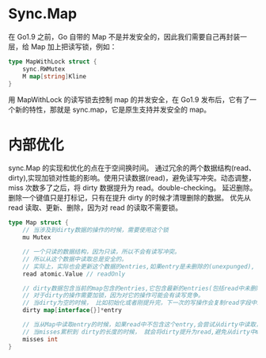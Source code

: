 # Sync.Map

在 Go1.9 之前，Go 自带的 Map 不是并发安全的，因此我们需要自己再封装一层，给 Map 加上把读写锁，例如：

```go
type MapWithLock struct {
    sync.RWMutex
    M map[string]Kline
}
```

用 MapWithLock 的读写锁去控制 map 的并发安全，在 Go1.9 发布后，它有了一个新的特性，那就是 sync.map，它是原生支持并发安全的 map。

# 内部优化

sync.Map 的实现和优化的点在于空间换时间。 通过冗余的两个数据结构(read、dirty),实现加锁对性能的影响。使用只读数据(read)，避免读写冲突。动态调整，miss 次数多了之后，将 dirty 数据提升为 read。double-checking。 延迟删除。 删除一个键值只是打标记，只有在提升 dirty 的时候才清理删除的数据。 优先从 read 读取、更新、删除，因为对 read 的读取不需要锁。

```go
type Map struct {
    // 当涉及到dirty数据的操作的时候，需要使用这个锁
    mu Mutex

    // 一个只读的数据结构，因为只读，所以不会有读写冲突。
    // 所以从这个数据中读取总是安全的。
    // 实际上，实际也会更新这个数据的entries,如果entry是未删除的(unexpunged), 并不需要加锁。如果entry已经被删除了，需要加锁，以便更新dirty数据。
    read atomic.Value // readOnly

    // dirty数据包含当前的map包含的entries,它包含最新的entries(包括read中未删除的数据,虽有冗余，但是提升dirty字段为read的时候非常快，不用一个一个的复制，而是直接将这个数据结构作为read字段的一部分),有些数据还可能没有移动到read字段中。
    // 对于dirty的操作需要加锁，因为对它的操作可能会有读写竞争。
    // 当dirty为空的时候， 比如初始化或者刚提升完，下一次的写操作会复制read字段中未删除的数据到这个数据中。
    dirty map[interface{}]*entry

    // 当从Map中读取entry的时候，如果read中不包含这个entry,会尝试从dirty中读取，这个时候会将misses加一，
    // 当misses累积到 dirty的长度的时候， 就会将dirty提升为read,避免从dirty中miss太多次。因为操作dirty需要加锁。
    misses int
}
```
